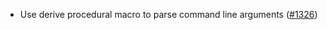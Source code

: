- Use derive procedural macro to parse command line arguments
  ([\#1326](https://github.com/axonweb3/axon/pull/1326))